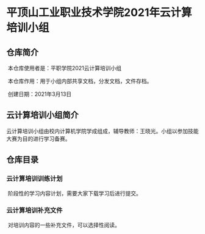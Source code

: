 # 平顶山工业职业技术学院2021年云计算培训小组

## 仓库简介

​		本仓库使用者是：平职学院2021云计算培训小组

​		本仓库作用：用于小组内部共享文档，分发文档，文件存档。

​		创建日期：2021年3月13日

## 云计算培训小组简介

​		云计算培训小组由校内计算机学院学成组成，辅导教师：王晓光。小组以参加技能大赛为目的进行学习备赛。

## 仓库目录

### 云计算培训训练计划

​		阶段性的学习内容计划，需要大家下载学习后进行提交。

### 云计算培训补充文件

​		对培训内容的一些补充文件，可以选择性阅读。